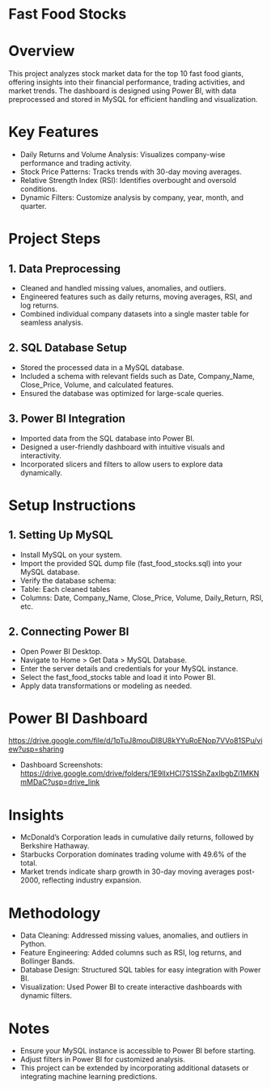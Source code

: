 # Fast Food Stocks
# Overview
This project analyzes stock market data for the top 10 fast food giants, offering insights into their financial performance, trading activities, and market trends. The dashboard is designed using Power BI, with data preprocessed and stored in MySQL for efficient handling and visualization.

# Key Features
- Daily Returns and Volume Analysis: Visualizes company-wise performance and trading activity.
- Stock Price Patterns: Tracks trends with 30-day moving averages.
- Relative Strength Index (RSI): Identifies overbought and oversold conditions.
- Dynamic Filters: Customize analysis by company, year, month, and quarter.
  
# Project Steps
## 1. Data Preprocessing
- Cleaned and handled missing values, anomalies, and outliers.
- Engineered features such as daily returns, moving averages, RSI, and log returns.
- Combined individual company datasets into a single master table for seamless analysis.
## 2. SQL Database Setup
- Stored the processed data in a MySQL database.
- Included a schema with relevant fields such as Date, Company_Name, Close_Price, Volume, and calculated features.
- Ensured the database was optimized for large-scale queries.
## 3. Power BI Integration
- Imported data from the SQL database into Power BI.
- Designed a user-friendly dashboard with intuitive visuals and interactivity.
- Incorporated slicers and filters to allow users to explore data dynamically.

# Setup Instructions
## 1. Setting Up MySQL
- Install MySQL on your system.
- Import the provided SQL dump file (fast_food_stocks.sql) into your MySQL database.
- Verify the database schema:
- Table: Each cleaned tables
- Columns: Date, Company_Name, Close_Price, Volume, Daily_Return, RSI, etc.
## 2. Connecting Power BI
- Open Power BI Desktop.
- Navigate to Home > Get Data > MySQL Database.
- Enter the server details and credentials for your MySQL instance.
- Select the fast_food_stocks table and load it into Power BI.
- Apply data transformations or modeling as needed.

# Power BI Dashboard
https://drive.google.com/file/d/1pTuJ8mouDl8U8kYYuRoENop7VVo81SPu/view?usp=sharing
- Dashboard Screenshots: https://drive.google.com/drive/folders/1E9lIxHCl7S1SShZaxIbgbZi1MKNmMDaC?usp=drive_link

# Insights
- McDonald’s Corporation leads in cumulative daily returns, followed by Berkshire Hathaway.
- Starbucks Corporation dominates trading volume with 49.6% of the total.
- Market trends indicate sharp growth in 30-day moving averages post-2000, reflecting industry expansion.

# Methodology
- Data Cleaning: Addressed missing values, anomalies, and outliers in Python.
- Feature Engineering: Added columns such as RSI, log returns, and Bollinger Bands.
- Database Design: Structured SQL tables for easy integration with Power BI.
- Visualization: Used Power BI to create interactive dashboards with dynamic filters.

# Notes
- Ensure your MySQL instance is accessible to Power BI before starting.
- Adjust filters in Power BI for customized analysis.
- This project can be extended by incorporating additional datasets or integrating machine learning predictions.
